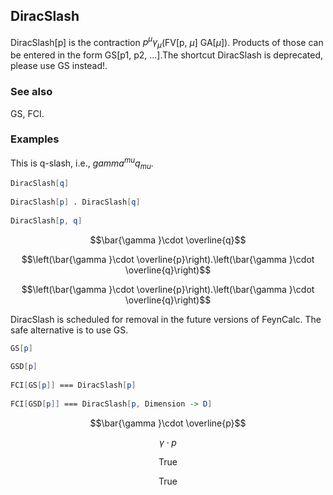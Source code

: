 ##  DiracSlash 

DiracSlash[p] is the contraction $p^{\mu }\gamma _{\mu  }$(FV[p, $\mu$] GA[$\mu$]). Products of those can be entered in the form GS[p1, p2, ...].The shortcut DiracSlash is deprecated, please use GS instead!.

###  See also 

GS, FCI.

###  Examples 

This is q-slash, i.e., $gamma ^{mu }q_{mu }.$

```mathematica
DiracSlash[q] 
 
DiracSlash[p] . DiracSlash[q] 
 
DiracSlash[p, q]
```

$$\bar{\gamma }\cdot \overline{q}$$

$$\left(\bar{\gamma }\cdot \overline{p}\right).\left(\bar{\gamma }\cdot \overline{q}\right)$$

$$\left(\bar{\gamma }\cdot \overline{p}\right).\left(\bar{\gamma }\cdot \overline{q}\right)$$

DiracSlash is scheduled for removal in the future versions of FeynCalc. The safe alternative is to use GS.

```mathematica
GS[p] 
 
GSD[p] 
 
FCI[GS[p]] === DiracSlash[p] 
 
FCI[GSD[p]] === DiracSlash[p, Dimension -> D]
```

$$\bar{\gamma }\cdot \overline{p}$$

$$\gamma \cdot p$$

$$\text{True}$$

$$\text{True}$$